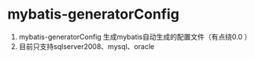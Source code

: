 # mybatis-generatorConfig
1. mybatis-generatorConfig 生成mybatis自动生成的配置文件（有点绕0.0 ）
2. 目前只支持sqlserver2008、mysql、oracle
